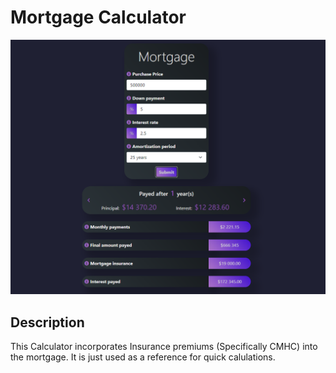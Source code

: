 # Mortgage Calculator

![Preview for the actual calculator](./images/Screenshot.png)

## Description

This Calculator incorporates Insurance premiums (Specifically CMHC) into the mortgage. It is just used as a reference for quick calulations.